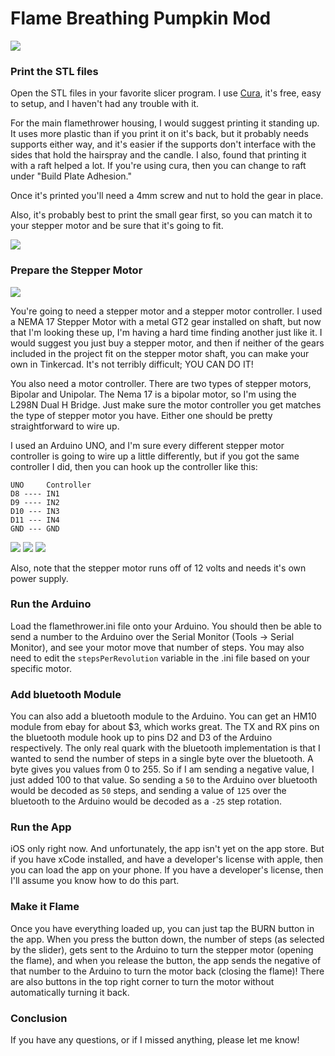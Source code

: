 # Flame Breathing Pumpkin Mod

![](https://imgur.com/EnnLEEy.jpg)

### Print the STL files

Open the STL files in your favorite slicer program. I use [Cura]("https://ultimaker.com/software/ultimaker-cura"), it's free, easy to setup, and I haven't had any trouble with it. 

For the main flamethrower housing, I would suggest printing it standing up. It uses more plastic than if you print it on it's back, but it probably needs supports either way, and it's easier if the supports don't interface with the sides that hold the hairspray and the candle. I also, found that printing it with a raft helped a lot. If you're using cura, then you can change to raft under "Build Plate Adhesion."

Once it's printed you'll need a 4mm screw and nut to hold the gear in place.

Also, it's probably best to print the small gear first, so you can match it to your stepper motor and be sure that it's going to fit.

![](https://i.imgur.com/kyeALLs.jpg)

### Prepare the Stepper Motor

![](https://imgur.com/3Iwt8bm.png) 

You're going to need a stepper motor and a stepper motor controller. I used a NEMA 17 Stepper Motor with a metal GT2 gear installed on shaft, but now that I'm looking these up, I'm having a hard time finding another just like it. I would suggest you just buy a stepper motor, and then if neither of the gears included in the project fit on the stepper motor shaft, you can make your own in Tinkercad. It's not terribly difficult; YOU CAN DO IT! 

You also need a motor controller. There are two types of stepper motors, Bipolar and Unipolar. The Nema 17 is a bipolar motor, so I'm using the L298N Dual H Bridge. Just make sure the motor controller you get matches the type of stepper motor you have. Either one should be pretty straightforward to wire up.

I used an Arduino UNO, and I'm sure every different stepper motor controller is going to wire up a little differently, but if you got the same controller I did, then you can hook up the controller like this:
```
UNO     Controller
D8 ---- IN1
D9 ---- IN2
D10 --- IN3
D11 --- IN4
GND --- GND
```

![](https://imgur.com/YZGbBMs.jpg)
![](https://imgur.com/Fl40oif.jpg)
![](https://imgur.com/1XUphLm.jpg)

Also, note that the stepper motor runs off of 12 volts and needs it's own power supply.

### Run the Arduino

Load the flamethrower.ini file onto your Arduino. You should then be able to send a number to the Arduino over the Serial Monitor (Tools -> Serial Monitor), and see your motor move that number of steps. You may also need to edit the `stepsPerRevolution` variable in the .ini file based on your specific motor.


### Add bluetooth Module

You can also add a bluetooth module to the Arduino. You can get an HM10 module from ebay for about $3, which works great. The TX and RX pins on the bluetooth module hook up to pins D2 and D3 of the Arduino respectively. The only real quark with the bluetooth implementation is that I wanted to send the number of steps in a single byte over the bluetooth. A byte gives you values from 0 to 255. So if I am sending a negative value, I just added 100 to that value. So sending a `50` to the Arduino over bluetooth would be decoded as `50` steps, and sending a value of `125` over the bluetooth to the Arduino would be decoded as a `-25` step rotation.


### Run the App

iOS only right now. And unfortunately, the app isn't yet on the app store. But if you have xCode installed, and have a developer's license with apple, then you can load the app on your phone. If you have a developer's license, then I'll assume you know how to do this part.


### Make it Flame

Once you have everything loaded up, you can just tap the BURN button in the app. When you press the button down, the number of steps (as selected by the slider), gets sent to the Arduino to turn the stepper motor (opening the flame), and when you release the button, the app sends the negative of that number to the Arduino to turn the motor back (closing the flame)! There are also buttons in the top right corner to turn the motor without automatically turning it back.

### Conclusion

If you have any questions, or if I missed anything, please let me know!